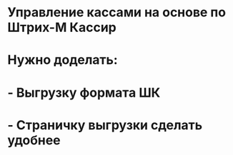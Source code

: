 # Управление кассами на основе по Штрих-М Кассир

# Нужно доделать:
# - Выгрузку формата ШК
# - Страничку выгрузки сделать удобнее